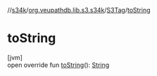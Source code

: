 //[s34k](../../../index.md)/[org.veupathdb.lib.s3.s34k](../index.md)/[S3Tag](index.md)/[toString](to-string.md)

# toString

[jvm]\
open override fun [toString](to-string.md)(): [String](https://kotlinlang.org/api/latest/jvm/stdlib/kotlin/-string/index.html)
